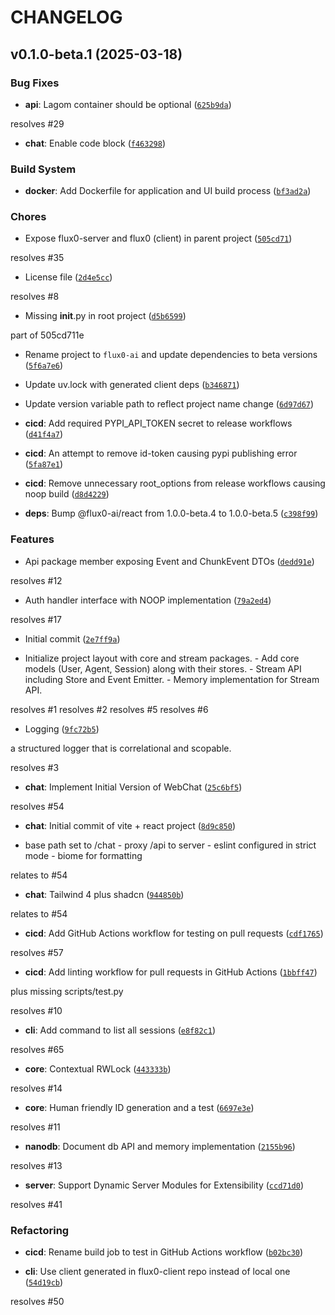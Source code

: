 # CHANGELOG


## v0.1.0-beta.1 (2025-03-18)

### Bug Fixes

- **api**: Lagom container should be optional
  ([`625b9da`](https://github.com/flux0-ai/flux0/commit/625b9dafbae9e324328396b67b600a19285f2c40))

resolves #29

- **chat**: Enable code block
  ([`f463298`](https://github.com/flux0-ai/flux0/commit/f463298e62748fb074b0772c29a868548f40a9f4))

### Build System

- **docker**: Add Dockerfile for application and UI build process
  ([`bf3ad2a`](https://github.com/flux0-ai/flux0/commit/bf3ad2a765c817edb7d03bbed71291687dfe6333))

### Chores

- Expose flux0-server and flux0 (client) in parent project
  ([`505cd71`](https://github.com/flux0-ai/flux0/commit/505cd711e1071bcd5007500f08f5e8d7972d1924))

resolves #35

- License file
  ([`2d4e5cc`](https://github.com/flux0-ai/flux0/commit/2d4e5cc5f39a6d9897549a84ee7c80dc174a80f5))

resolves #8

- Missing __init__.py in root project
  ([`d5b6599`](https://github.com/flux0-ai/flux0/commit/d5b659918fcc70116e0b6c35a9c936987a0da11a))

part of 505cd711e

- Rename project to `flux0-ai` and update dependencies to beta versions
  ([`5f6a7e6`](https://github.com/flux0-ai/flux0/commit/5f6a7e63a378840ae248c0634d553dd47ba28c87))

- Update uv.lock with generated client deps
  ([`b346871`](https://github.com/flux0-ai/flux0/commit/b346871836b62d3dc403fd6ed301372f02d69a5f))

- Update version variable path to reflect project name change
  ([`6d97d67`](https://github.com/flux0-ai/flux0/commit/6d97d6756da5e8277afeef28eb04a17802b639ac))

- **cicd**: Add required PYPI_API_TOKEN secret to release workflows
  ([`d41f4a7`](https://github.com/flux0-ai/flux0/commit/d41f4a7ffed2f2fe412645cc1e1b3532174062b0))

- **cicd**: An attempt to remove id-token causing pypi publishing error
  ([`5fa87e1`](https://github.com/flux0-ai/flux0/commit/5fa87e10ad6e006c7801bda6bc2e072ff32b2b10))

- **cicd**: Remove unnecessary root_options from release workflows causing noop build
  ([`d8d4229`](https://github.com/flux0-ai/flux0/commit/d8d42295237aca215afd046b56a9ae4f9650c746))

- **deps**: Bump @flux0-ai/react from 1.0.0-beta.4 to 1.0.0-beta.5
  ([`c398f99`](https://github.com/flux0-ai/flux0/commit/c398f993131772ad0232f9f7ca3ad34cc7b3da8d))

### Features

- Api package member exposing Event and ChunkEvent DTOs
  ([`dedd91e`](https://github.com/flux0-ai/flux0/commit/dedd91ef10065e583efaf3e6ddfeddb352748da8))

resolves #12

- Auth handler interface with NOOP implementation
  ([`79a2ed4`](https://github.com/flux0-ai/flux0/commit/79a2ed45134fd111b8ddc4c3817a21da0f12582e))

resolves #17

- Initial commit
  ([`2e7ff9a`](https://github.com/flux0-ai/flux0/commit/2e7ff9aafc2e2094ea88fa1b95eaa061f94c058a))

- Initialize project layout with core and stream packages. - Add core models (User, Agent, Session)
  along with their stores. - Stream API including Store and Event Emitter. - Memory implementation
  for Stream API.

resolves #1 resolves #2 resolves #5 resolves #6

- Logging
  ([`9fc72b5`](https://github.com/flux0-ai/flux0/commit/9fc72b548c7cf0f3485f9dbfbbc16ed4d6ff43c1))

a structured logger that is correlational and scopable.

resolves #3

- **chat**: Implement Initial Version of WebChat
  ([`25c6bf5`](https://github.com/flux0-ai/flux0/commit/25c6bf588af3d97b8c723126c83251eb1b83f6b1))

resolves #54

- **chat**: Initial commit of vite + react project
  ([`8d9c850`](https://github.com/flux0-ai/flux0/commit/8d9c8501fd20adfa98863ca2a3f41983db73623b))

- base path set to /chat - proxy /api to server - eslint configured in strict mode - biome for
  formatting

relates to #54

- **chat**: Tailwind 4 plus shadcn
  ([`944850b`](https://github.com/flux0-ai/flux0/commit/944850b68862f06e4fb3bbac7698b053d033db26))

relates to #54

- **cicd**: Add GitHub Actions workflow for testing on pull requests
  ([`cdf1765`](https://github.com/flux0-ai/flux0/commit/cdf17659bf709da7d8d6e2440fba7dd1a4f4206d))

resolves #57

- **cicd**: Add linting workflow for pull requests in GitHub Actions
  ([`1bbff47`](https://github.com/flux0-ai/flux0/commit/1bbff47e8c8ddd7e64da38cde652fc96a14ea1a5))

plus missing scripts/test.py

resolves #10

- **cli**: Add command to list all sessions
  ([`e8f82c1`](https://github.com/flux0-ai/flux0/commit/e8f82c1f42e4b5cdcd1a368cee04fa7e2b1cfa89))

resolves #65

- **core**: Contextual RWLock
  ([`443333b`](https://github.com/flux0-ai/flux0/commit/443333b1608eb3cc8b63291d7f74d4e668ae0536))

resolves #14

- **core**: Human friendly ID generation and a test
  ([`6697e3e`](https://github.com/flux0-ai/flux0/commit/6697e3e26cf887a4203f12952d60907a59d79843))

resolves #11

- **nanodb**: Document db API and memory implementation
  ([`2155b96`](https://github.com/flux0-ai/flux0/commit/2155b96e8ea4a9d0264f4b67859adb1e2ab2b452))

resolves #13

- **server**: Support Dynamic Server Modules for Extensibility
  ([`ccd71d0`](https://github.com/flux0-ai/flux0/commit/ccd71d023bb90751868fc002ff2749f275f6d607))

resolves #41

### Refactoring

- **cicd**: Rename build job to test in GitHub Actions workflow
  ([`b02bc30`](https://github.com/flux0-ai/flux0/commit/b02bc309d35342baba12862b0b0739bc5bf44bc0))

- **cli**: Use client generated in flux0-client repo instead of local one
  ([`54d19cb`](https://github.com/flux0-ai/flux0/commit/54d19cb700bee0cca6d3be7d7844bb52903ea382))

resolves #50

